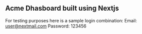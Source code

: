 ## Acme Dhasboard built using Nextjs

For testing purposes here is a sample login combination: 
Email: user@nextmail.com
Password: 123456